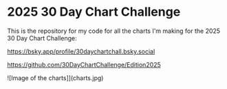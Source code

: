 # 2025 30 Day Chart Challenge

This is the repository for my code for all the charts I'm making for the 2025 30 Day Chart Challenge:

<https://bsky.app/profile/30daychartchall.bsky.social>

<https://github.com/30DayChartChallenge/Edition2025>

![Image of the charts]](charts.jpg)

